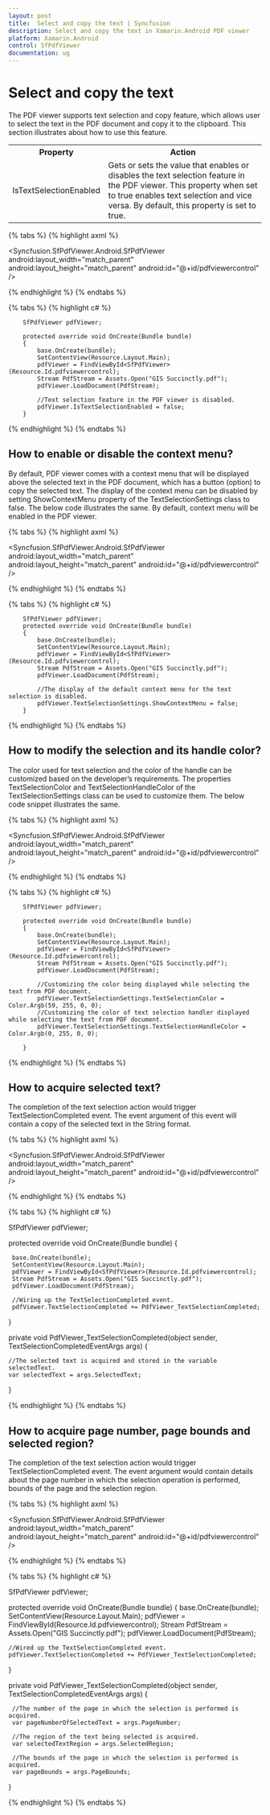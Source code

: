 ```yaml
---
layout: post
title:  Select and copy the text | Syncfusion
description: Select and copy the text in Xamarin.Android PDF viewer
platform: Xamarin.Android
control: SfPdfViewer
documentation: ug
---
```


# Select and copy the text

The PDF viewer supports text selection and copy feature, which allows user to select the text in the PDF document and copy it to the clipboard. This section illustrates about how to use this feature.

<table>

<tr>
<th>Property</th>
<th>Action</th>
</tr>

<tr>
<td>IsTextSelectionEnabled</td>
<td>Gets or sets the value that enables or disables the text selection feature in the PDF viewer. This property when set to true enables text selection and vice versa. By default, this property is set to true.</td>
</tr>

</table>

{% tabs %}
{% highlight axml %}

<?xml version="1.0" encoding="utf-8"?>
<LinearLayout xmlns:android="http://schemas.android.com/apk/res/android"
    android:orientation="vertical"
    android:layout_width="match_parent"
    android:layout_height="match_parent">
  <Syncfusion.SfPdfViewer.Android.SfPdfViewer
        android:layout_width="match_parent"
        android:layout_height="match_parent"
        android:id="@+id/pdfviewercontrol" />
</LinearLayout>

{% endhighlight %}
{% endtabs %}

{% tabs %}
{% highlight c# %}

		SfPdfViewer pdfViewer;
    
        protected override void OnCreate(Bundle bundle)
        {
            base.OnCreate(bundle);
            SetContentView(Resource.Layout.Main);
            pdfViewer = FindViewById<SfPdfViewer>(Resource.Id.pdfviewercontrol);
            Stream PdfStream = Assets.Open("GIS Succinctly.pdf");
            pdfViewer.LoadDocument(PdfStream);

            //Text selection feature in the PDF viewer is disabled.
            pdfViewer.IsTextSelectionEnabled = false;
        }

{% endhighlight %}
{% endtabs %}

## How to enable or disable the context menu?

By default, PDF viewer comes with a context menu that will be displayed above the selected text in the PDF document, which has a button (option) to copy the selected text. The display of the context menu can be disabled by setting ShowContextMenu property of the TextSelectionSettings class to false. The below code illustrates the same. By default, context menu will be enabled in the PDF viewer. 

{% tabs %}
{% highlight axml %}

<?xml version="1.0" encoding="utf-8"?>
<LinearLayout xmlns:android="http://schemas.android.com/apk/res/android"
    android:orientation="vertical"
    android:layout_width="match_parent"
    android:layout_height="match_parent">
  <Syncfusion.SfPdfViewer.Android.SfPdfViewer
        android:layout_width="match_parent"
        android:layout_height="match_parent"
        android:id="@+id/pdfviewercontrol" />
</LinearLayout>

{% endhighlight %}
{% endtabs %}

{% tabs %}
{% highlight c# %}

		SfPdfViewer pdfViewer;
        protected override void OnCreate(Bundle bundle)
        {
            base.OnCreate(bundle);
            SetContentView(Resource.Layout.Main);
            pdfViewer = FindViewById<SfPdfViewer>(Resource.Id.pdfviewercontrol);
            Stream PdfStream = Assets.Open("GIS Succinctly.pdf");
            pdfViewer.LoadDocument(PdfStream);
      
            //The display of the default context menu for the text selection is disabled.
            pdfViewer.TextSelectionSettings.ShowContextMenu = false;
        }

{% endhighlight %}
{% endtabs %}

## How to modify the selection and its handle color?

The color used for text selection and the color of the handle can be customized based on the developer’s requirements. The properties TextSelectionColor and TextSelectionHandleColor of the TextSelectionSettings class can be used to customize them. The below code snippet illustrates the same.

{% tabs %}
{% highlight axml %}

<?xml version="1.0" encoding="utf-8"?>
<LinearLayout xmlns:android="http://schemas.android.com/apk/res/android"
    android:orientation="vertical"
    android:layout_width="match_parent"
    android:layout_height="match_parent">
  <Syncfusion.SfPdfViewer.Android.SfPdfViewer
        android:layout_width="match_parent"
        android:layout_height="match_parent"
        android:id="@+id/pdfviewercontrol" />
</LinearLayout>

{% endhighlight %}
{% endtabs %}

{% tabs %}
{% highlight c# %}
		
		SfPdfViewer pdfViewer;

        protected override void OnCreate(Bundle bundle)
        {
            base.OnCreate(bundle);
            SetContentView(Resource.Layout.Main);
            pdfViewer = FindViewById<SfPdfViewer>(Resource.Id.pdfviewercontrol);
            Stream PdfStream = Assets.Open("GIS Succinctly.pdf");
            pdfViewer.LoadDocument(PdfStream);

            //Customizing the color being displayed while selecting the text from PDF document.
            pdfViewer.TextSelectionSettings.TextSelectionColor = Color.Argb(59, 255, 0, 0);
            //Customizing the color of text selection handler displayed while selecting the text from PDF document.
            pdfViewer.TextSelectionSettings.TextSelectionHandleColor = Color.Argb(0, 255, 0, 0);

        }

{% endhighlight %}
{% endtabs %}

## How to acquire selected text?

The completion of the text selection action would trigger TextSelectionCompleted event.  The event argument of this event will contain a copy of the selected text in the String format. 

{% tabs %}
{% highlight axml %}

<?xml version="1.0" encoding="utf-8"?>
<LinearLayout xmlns:android="http://schemas.android.com/apk/res/android"
    android:orientation="vertical"
    android:layout_width="match_parent"
    android:layout_height="match_parent">
  <Syncfusion.SfPdfViewer.Android.SfPdfViewer
        android:layout_width="match_parent"
        android:layout_height="match_parent"
        android:id="@+id/pdfviewercontrol" />
</LinearLayout>

{% endhighlight %}
{% endtabs %}

{% tabs %}
{% highlight c# %}

SfPdfViewer pdfViewer;

protected override void OnCreate(Bundle bundle)
{
     
     base.OnCreate(bundle);
     SetContentView(Resource.Layout.Main);
     pdfViewer = FindViewById<SfPdfViewer>(Resource.Id.pdfviewercontrol);
     Stream PdfStream = Assets.Open("GIS Succinctly.pdf");
     pdfViewer.LoadDocument(PdfStream);

     //Wiring up the TextSelectionCompleted event.
     pdfViewer.TextSelectionCompleted += PdfViewer_TextSelectionCompleted;

}

private void PdfViewer_TextSelectionCompleted(object sender, TextSelectionCompletedEventArgs args)
{

    //The selected text is acquired and stored in the variable selectedText.
    var selectedText = args.SelectedText;

}

{% endhighlight %}
{% endtabs %}

## How to acquire page number, page bounds and selected region?

The completion of the text selection action would trigger TextSelectionCompleted event.  The event argument would contain details about the page number in which the selection operation is performed, bounds of the page and the selection region. 

{% tabs %}
{% highlight axml %}

<?xml version="1.0" encoding="utf-8"?>
<LinearLayout xmlns:android="http://schemas.android.com/apk/res/android"
    android:orientation="vertical"
    android:layout_width="match_parent"
    android:layout_height="match_parent">
  <Syncfusion.SfPdfViewer.Android.SfPdfViewer
        android:layout_width="match_parent"
        android:layout_height="match_parent"
        android:id="@+id/pdfviewercontrol" />
</LinearLayout>

{% endhighlight %}
{% endtabs %}

{% tabs %}
{% highlight c# %}

SfPdfViewer pdfViewer;

    
protected override void OnCreate(Bundle bundle)
{
    base.OnCreate(bundle);
    SetContentView(Resource.Layout.Main);
    pdfViewer = FindViewById<SfPdfViewer>(Resource.Id.pdfviewercontrol);
    Stream PdfStream = Assets.Open("GIS Succinctly.pdf");
    pdfViewer.LoadDocument(PdfStream);

    //Wired up the TextSelectionCompleted event.
    pdfViewer.TextSelectionCompleted += PdfViewer_TextSelectionCompleted;
 }

private void PdfViewer_TextSelectionCompleted(object sender, TextSelectionCompletedEventArgs args)
{
                
     //The number of the page in which the selection is performed is acquired.
     var pageNumberOfSelectedText = args.PageNumber;

     //The region of the text being selected is acquired.
     var selectedTextRegion = args.SelectedRegion;

     //The bounds of the page in which the selection is performed is acquired.
     var pageBounds = args.PageBounds;
}

{% endhighlight %}
{% endtabs %}